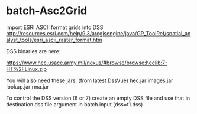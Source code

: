 # batch-Asc2Grid

import ESRI ASCII format grids into DSS  http://resources.esri.com/help/9.3/arcgisengine/java/GP_ToolRef/spatial_analyst_tools/esri_ascii_raster_format.htm

DSS binaries are here:

https://www.hec.usace.army.mil/nexus/#browse/browse:heclib:7-HT%2FLinux.zip

You will also need these jars:   (from latest DssVue)
hec.jar  images.jar  lookup.jar  rma.jar

To control the DSS version (6 or 7) create an empty DSS file and use that in destination dss file argument in batch.input (dss=t1.dss)
